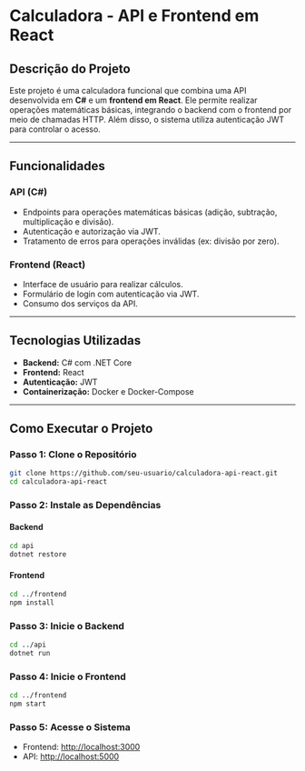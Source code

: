 # Calculadora - API e Frontend em React

## Descrição do Projeto

Este projeto é uma calculadora funcional que combina uma API desenvolvida em **C#** e um **frontend em React**. Ele permite realizar operações matemáticas básicas, integrando o backend com o frontend por meio de chamadas HTTP. Além disso, o sistema utiliza autenticação JWT para controlar o acesso.

---

## Funcionalidades

### API (C#)

- Endpoints para operações matemáticas básicas (adição, subtração, multiplicação e divisão).
- Autenticação e autorização via JWT.
- Tratamento de erros para operações inválidas (ex: divisão por zero).

### Frontend (React)

- Interface de usuário para realizar cálculos.
- Formulário de login com autenticação via JWT.
- Consumo dos serviços da API.

---

## Tecnologias Utilizadas

- **Backend:** C# com .NET Core
- **Frontend:** React
- **Autenticação:** JWT
- **Containerização:** Docker e Docker-Compose

---

## Como Executar o Projeto

### Passo 1: Clone o Repositório

```bash
git clone https://github.com/seu-usuario/calculadora-api-react.git
cd calculadora-api-react
```

### Passo 2: Instale as Dependências

#### Backend

```bash
cd api
dotnet restore
```

#### Frontend

```bash
cd ../frontend
npm install
```

### Passo 3: Inicie o Backend

```bash
cd ../api
dotnet run
```

### Passo 4: Inicie o Frontend

```bash
cd ../frontend
npm start
```

### Passo 5: Acesse o Sistema

- Frontend: [http://localhost:3000](http://localhost:3000)
- API: [http://localhost:5000](http://localhost:5000)
